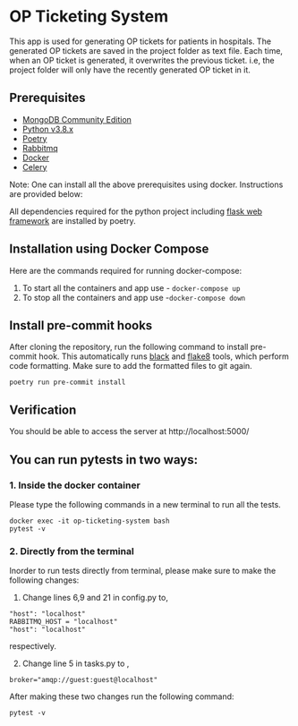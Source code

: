 # OP Ticketing System
 This app is used for generating OP tickets for patients in hospitals. The generated OP tickets are saved in the project folder as text file. Each time, when an OP ticket is generated, it overwrites the previous ticket. i.e, the project folder will only have the recently generated OP ticket in it.
## Prerequisites

- [MongoDB Community Edition](https://www.mongodb.com/try/download/community)
- [Python v3.8.x](https://www.python.org/downloads/)
- [Poetry](https://python-poetry.org/)
- [Rabbitmq](https://www.rabbitmq.com/)
- [Docker](https://docs.docker.com/engine/install/)
- [Celery](https://docs.celeryproject.org/en/stable/getting-started/first-steps-with-celery.html#installing-celery)

Note: One can install all the above prerequisites using docker.
Instructions are provided below:

All dependencies required for the python project including [flask web framework](https://flask.palletsprojects.com/en/1.1.x/)  are  installed by poetry.

## Installation using Docker Compose

Here are the commands required for running docker-compose:
1. To start all the containers and app use -  `docker-compose up` 
2. To stop all the containers and app use -`docker-compose down`

## Install pre-commit hooks
After cloning the repository, run the following command to install pre-commit hook. This automatically runs 
[black](https://pypi.org/project/black/) and [flake8](https://flake8.pycqa.org/en/latest/) tools, which
perform code formatting. Make sure to  add the formatted files to git again.

```
poetry run pre-commit install 
```
## Verification
You should be able to access the server at http://localhost:5000/

## You can run pytests in two ways:
### 1. Inside the docker container 
Please type the following commands in a new terminal to run all the tests.

```
docker exec -it op-ticketing-system bash
pytest -v
```

### 2. Directly from the terminal
Inorder to run tests  directly from terminal, please make sure to make the following changes:
1. Change lines 6,9 and 21 in config.py to,
```
"host": "localhost"  
RABBITMQ_HOST = "localhost"
"host": "localhost"
```
respectively.


2. Change line 5 in tasks.py to ,
```
broker="amqp://guest:guest@localhost"
```
After making these two changes run the following command:
```
pytest -v
```
